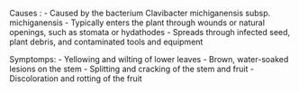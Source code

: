 
Causes :
	-   Caused by the bacterium Clavibacter michiganensis subsp. michiganensis
	-   Typically enters the plant through wounds or natural openings, such as stomata or hydathodes
	-   Spreads through infected seed, plant debris, and contaminated tools and equipment

Symptomps:
	-   Yellowing and wilting of lower leaves
	-   Brown, water-soaked lesions on the stem
	-   Splitting and cracking of the stem and fruit
	-   Discoloration and rotting of the fruit
